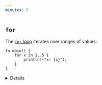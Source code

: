```yaml
---
minutes: 5
---
```


## `for`

The [`for` loop](https://doc.rust-lang.org/std/keyword.for.html) iterates over
ranges of values:

```rust,editable
fn main() {
    for x in 1..5 {
        println!("x: {x}");
    }
}
```

<details>

- We will discuss iteration later; for now, just stick to range expressions.
- Note that the `for` loop only iterates to `4`. Show the `1..=5` syntax for an
  inclusive range.

</details>
